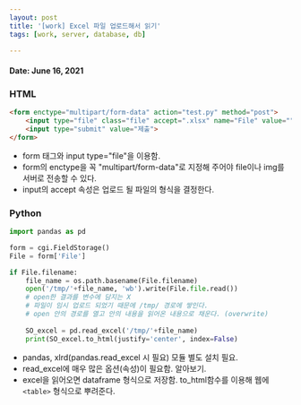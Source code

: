 ```yaml
---
layout: post
title: '[work] Excel 파일 업로드해서 읽기'
tags: [work, server, database, db]

---
```


#### Date: June 16, 2021

### HTML

```html
<form enctype="multipart/form-data" action="test.py" method="post">
	<input type="file" class="file" accept=".xlsx" name="File" value="">
	<input type="submit" value="제출">
</form>
```

- form 태그와 input type="file"을 이용함.
- form의 enctype을 꼭 "multipart/form-data"로 지정해 주어야 file이나 img를 서버로 전송할 수 있다.
- input의 accept 속성은 업로드 될 파일의 형식을 결정한다.

### Python

```python
import pandas as pd

form = cgi.FieldStorage()
File = form['File']

if File.filename:
    file_name = os.path.basename(File.filename)
    open('/tmp/'+file_name, 'wb').write(File.file.read())
    # open한 결과를 변수에 담지는 X
    # 파일이 임시 업로드 되었기 때문에 /tmp/ 경로에 쌓인다.
    # open 안의 경로를 열고 안의 내용을 읽어온 내용으로 채운다. (overwrite)
    
    SO_excel = pd.read_excel('/tmp/'+file_name)
    print(SO_excel.to_html(justify='center', index=False)
```

- pandas, xlrd(pandas.read_excel 시 필요) 모듈 별도 설치 필요.
- read_excel에 매우 많은 옵션(속성)이 필요함. 알아보기.
- excel을 읽어오면 dataframe 형식으로 저장함. to_html함수를 이용해 웹에 `<table>` 형식으로 뿌려준다.